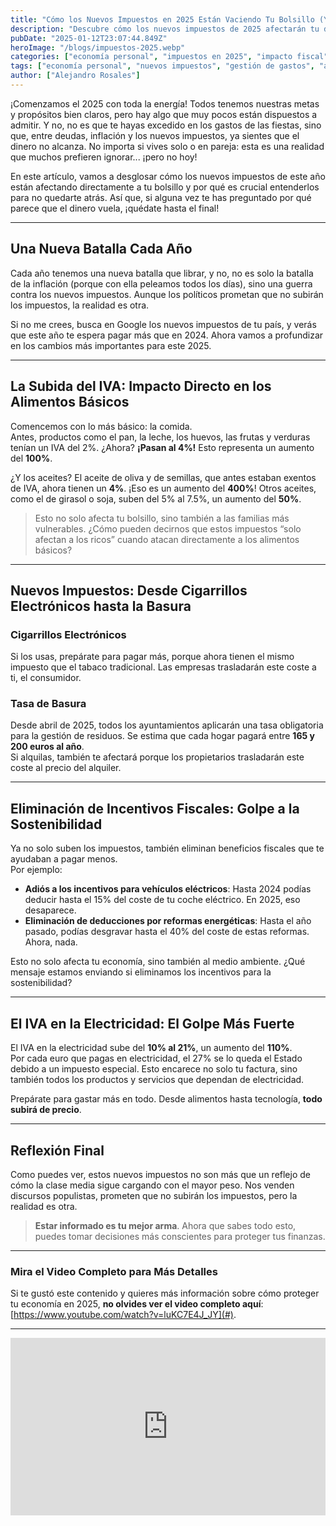 ```yaml
---
title: "Cómo los Nuevos Impuestos en 2025 Están Vaciendo Tu Bolsillo (Y Cómo Prepararte)"
description: "Descubre cómo los nuevos impuestos de 2025 afectarán tu día a día: comida más cara, subidas de electricidad y el golpe a los beneficios fiscales. Aprende cómo proteger tus finanzas ante estos cambios que ya están aquí."
pubDate: "2025-01-12T23:07:44.849Z"
heroImage: "/blogs/impuestos-2025.webp"
categories: ["economía personal", "impuestos en 2025", "impacto fiscal"]
tags: ["economía personal", "nuevos impuestos", "gestión de gastos", "ahorro inteligente", "impuestos 2025", "presupuesto familiar", "impacto económico", "IVA alimentos", "subida de impuestos", "deducciones fiscales"]
author: ["Alejandro Rosales"]
---
```

¡Comenzamos el 2025 con toda la energía! Todos tenemos nuestras metas y propósitos bien claros, pero hay algo que muy pocos están dispuestos a admitir. Y no, no es que te hayas excedido en los gastos de las fiestas, sino que, entre deudas, inflación y los nuevos impuestos, ya sientes que el dinero no alcanza. No importa si vives solo o en pareja: esta es una realidad que muchos prefieren ignorar... ¡pero no hoy!

En este artículo, vamos a desglosar cómo los nuevos impuestos de este año están afectando directamente a tu bolsillo y por qué es crucial entenderlos para no quedarte atrás. Así que, si alguna vez te has preguntado por qué parece que el dinero vuela, ¡quédate hasta el final!

---

## Una Nueva Batalla Cada Año

Cada año tenemos una nueva batalla que librar, y no, no es solo la batalla de la inflación (porque con ella peleamos todos los días), sino una guerra contra los nuevos impuestos. Aunque los políticos prometan que no subirán los impuestos, la realidad es otra.

Si no me crees, busca en Google los nuevos impuestos de tu país, y verás que este año te espera pagar más que en 2024. Ahora vamos a profundizar en los cambios más importantes para este 2025.

---

## La Subida del IVA: Impacto Directo en los Alimentos Básicos

Comencemos con lo más básico: la comida.  
Antes, productos como el pan, la leche, los huevos, las frutas y verduras tenían un IVA del 2%. ¿Ahora? **¡Pasan al 4%!** Esto representa un aumento del **100%**.  

¿Y los aceites? El aceite de oliva y de semillas, que antes estaban exentos de IVA, ahora tienen un **4%**. ¡Eso es un aumento del **400%**! Otros aceites, como el de girasol o soja, suben del 5% al 7.5%, un aumento del **50%**.

> Esto no solo afecta tu bolsillo, sino también a las familias más vulnerables. ¿Cómo pueden decirnos que estos impuestos “solo afectan a los ricos” cuando atacan directamente a los alimentos básicos?

---

## Nuevos Impuestos: Desde Cigarrillos Electrónicos hasta la Basura

### Cigarrillos Electrónicos  
Si los usas, prepárate para pagar más, porque ahora tienen el mismo impuesto que el tabaco tradicional. Las empresas trasladarán este coste a ti, el consumidor.

### Tasa de Basura  
Desde abril de 2025, todos los ayuntamientos aplicarán una tasa obligatoria para la gestión de residuos. Se estima que cada hogar pagará entre **165 y 200 euros al año**.  
Si alquilas, también te afectará porque los propietarios trasladarán este coste al precio del alquiler.

---

## Eliminación de Incentivos Fiscales: Golpe a la Sostenibilidad

Ya no solo suben los impuestos, también eliminan beneficios fiscales que te ayudaban a pagar menos.  
Por ejemplo:  

- **Adiós a los incentivos para vehículos eléctricos**: Hasta 2024 podías deducir hasta el 15% del coste de tu coche eléctrico. En 2025, eso desaparece.  
- **Eliminación de deducciones por reformas energéticas**: Hasta el año pasado, podías desgravar hasta el 40% del coste de estas reformas. Ahora, nada.

Esto no solo afecta tu economía, sino también al medio ambiente. ¿Qué mensaje estamos enviando si eliminamos los incentivos para la sostenibilidad?

---

## El IVA en la Electricidad: El Golpe Más Fuerte

El IVA en la electricidad sube del **10% al 21%**, un aumento del **110%**.  
Por cada euro que pagas en electricidad, el 27% se lo queda el Estado debido a un impuesto especial. Esto encarece no solo tu factura, sino también todos los productos y servicios que dependan de electricidad.  

Prepárate para gastar más en todo. Desde alimentos hasta tecnología, **todo subirá de precio**.  

---

## Reflexión Final

Como puedes ver, estos nuevos impuestos no son más que un reflejo de cómo la clase media sigue cargando con el mayor peso. Nos venden discursos populistas, prometen que no subirán los impuestos, pero la realidad es otra.

> **Estar informado es tu mejor arma**. Ahora que sabes todo esto, puedes tomar decisiones más conscientes para proteger tus finanzas.

---

### Mira el Video Completo para Más Detalles

Si te gustó este contenido y quieres más información sobre cómo proteger tu economía en 2025, **no olvides ver el video completo aquí**: [https://www.youtube.com/watch?v=luKC7E4J_JY](#).  

---

<div class="iframe-container" style="position: relative; width: 100%; height: 0; padding-bottom: 56.25%; overflow: hidden;">
  <iframe width="560" height="315" src="https://www.youtube.com/embed/luKC7E4J_JY?si=-4JQqTHWzVXtYrei" title="YouTube video player" frameborder="0" allow="accelerometer; autoplay; clipboard-write; encrypted-media; gyroscope; picture-in-picture; web-share" allowfullscreen style="position: absolute; top: 0; left: 0; width: 100%; height: 100%; border: none;"></iframe>
</div>
